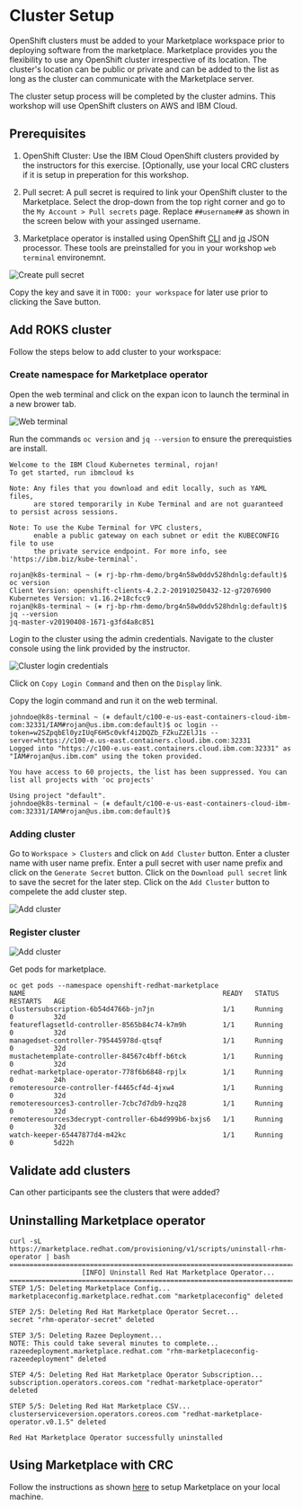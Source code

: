 # Cluster Setup

OpenShift clusters must be added to your Marketplace workspace prior to deploying software from the marketplace. Marketplace provides you the flexibility to use any OpenShift cluster irrespective of its location. The cluster's location can be public or private and can be added to the list as long as the cluster can communicate with the Marketplace server.

The cluster setup process will be completed by the cluster admins. This workshop will use OpenShift clusters on AWS and IBM Cloud.

## Prerequisites

1. OpenShift Cluster: Use the IBM Cloud OpenShift clusters provided by the instructors for this exercise. [Optionally, use your local CRC clusters if it is setup in preperation for this workshop.

2. Pull secret: A pull secret is required to link your OpenShift cluster to the Marketplace. Select the drop-down from the top right corner and go to the `My Account > Pull secrets` page. Replace `##username##` as shown in the screen below with your assinged username.

3. Marketplace operator is installed using OpenShift [CLI](https://docs.openshift.com/container-platform/4.3/cli_reference/openshift_cli/getting-started-cli.html) and [jq](https://stedolan.github.io/jq/download/) JSON processor. These tools are preinstalled for you in your workshop `web terminal` environemnt.

![Create pull secret](images/rhm-create-pullsecret.png)

Copy the key and save it in `TODO: your workspace` for later use prior to clicking the Save button.

## Add ROKS cluster
Follow the steps below to add cluster to your workspace:

### Create namespace for Marketplace operator
Open the web terminal and click on the expan icon to launch the terminal in a new brower tab.

![Web terminal](images/rhm-cluster-webterminal.png)

Run the commands `oc version` and `jq --version` to ensure the prerequisties are install.

```
Welcome to the IBM Cloud Kubernetes terminal, rojan!
To get started, run ibmcloud ks

Note: Any files that you download and edit locally, such as YAML files,
      are stored temporarily in Kube Terminal and are not guaranteed to persist across sessions.

Note: To use the Kube Terminal for VPC clusters,
      enable a public gateway on each subnet or edit the KUBECONFIG file to use
      the private service endpoint. For more info, see 'https://ibm.biz/kube-terminal'.

rojan@k8s-terminal ~ (⎈ rj-bp-rhm-demo/brg4n58w0ddv528hdnlg:default)$ oc version
Client Version: openshift-clients-4.2.2-201910250432-12-g72076900
Kubernetes Version: v1.16.2+18cfcc9
rojan@k8s-terminal ~ (⎈ rj-bp-rhm-demo/brg4n58w0ddv528hdnlg:default)$ jq --version
jq-master-v20190408-1671-g3fd4a8c851
```

Login to the cluster using the admin credentials. Navigate to the cluster console using the link provided by the instructor. 

![Cluster login credentials](images/rhm-cluster-login.png)

Click on `Copy Login Command` and then on the `Display` link.

Copy the login command and run it on the web terminal.

```
johndoe@k8s-terminal ~ (⎈ default/c100-e-us-east-containers-cloud-ibm-com:32331/IAM#rojan@us.ibm.com:default)$ oc login --token=w2SZpqbEl0yzIUqF6H5c0vkf4i2DQZb_FZkuZ2ElJ1s --server=https://c100-e.us-east.containers.cloud.ibm.com:32331
Logged into "https://c100-e.us-east.containers.cloud.ibm.com:32331" as "IAM#rojan@us.ibm.com" using the token provided.

You have access to 60 projects, the list has been suppressed. You can list all projects with 'oc projects'

Using project "default".
johndoe@k8s-terminal ~ (⎈ default/c100-e-us-east-containers-cloud-ibm-com:32331/IAM#rojan@us.ibm.com:default)$ 

```

### Adding cluster
Go to `Workspace > Clusters` and click on `Add Cluster` button.
Enter a cluster name with user name prefix. Enter a pull secret with user name prefix and click on the `Generate Secret` button. Click on the `Download pull secret` link to save the secret for the later step.
Click on the `Add Cluster` button to compelete the add cluster step.

![Add cluster](images/rhm-add-cluster.png)


### Register cluster

![Add cluster](images/rhm-add-cluster.png)



Get pods for marketplace.

```
oc get pods --namespace openshift-redhat-marketplace
NAME                                                 READY   STATUS    RESTARTS   AGE
clustersubscription-6b54d4766b-jn7jn                 1/1     Running   0          32d
featureflagsetld-controller-8565b84c74-k7m9h         1/1     Running   0          32d
managedset-controller-795445978d-qtsqf               1/1     Running   0          32d
mustachetemplate-controller-84567c4bff-b6tck         1/1     Running   0          32d
redhat-marketplace-operator-778f6b6848-rpjlx         1/1     Running   0          24h
remoteresource-controller-f4465cf4d-4jxw4            1/1     Running   0          32d
remoteresources3-controller-7cbc7d7db9-hzq28         1/1     Running   0          32d
remoteresources3decrypt-controller-6b4d999b6-bxjs6   1/1     Running   0          32d
watch-keeper-65447877d4-m42kc                        1/1     Running   0          5d22h
```

## Validate add clusters
Can other participants see the clusters that were added?

## Uninstalling Marketplace operator

```
curl -sL https://marketplace.redhat.com/provisioning/v1/scripts/uninstall-rhm-operator | bash
==================================================================================
                  [INFO] Uninstall Red Hat Marketplace Operator...                
==================================================================================
STEP 1/5: Deleting Marketplace Config...
marketplaceconfig.marketplace.redhat.com "marketplaceconfig" deleted
 
STEP 2/5: Deleting Red Hat Marketplace Operator Secret...
secret "rhm-operator-secret" deleted
 
STEP 3/5: Deleting Razee Deployment...
NOTE: This could take several minutes to complete...
razeedeployment.marketplace.redhat.com "rhm-marketplaceconfig-razeedeployment" deleted
 
STEP 4/5: Deleting Red Hat Marketplace Operator Subscription...
subscription.operators.coreos.com "redhat-marketplace-operator" deleted
 
STEP 5/5: Deleting Red Hat Marketplace CSV...
clusterserviceversion.operators.coreos.com "redhat-marketplace-operator.v0.1.5" deleted
 
Red Hat Marketplace Operator successfully uninstalled

```


## Using Marketplace with CRC
Follow the instructions as shown [here](../../articles/rhm-crc/rhm-with-crc.md) to setup Marketplace on your local machine. 